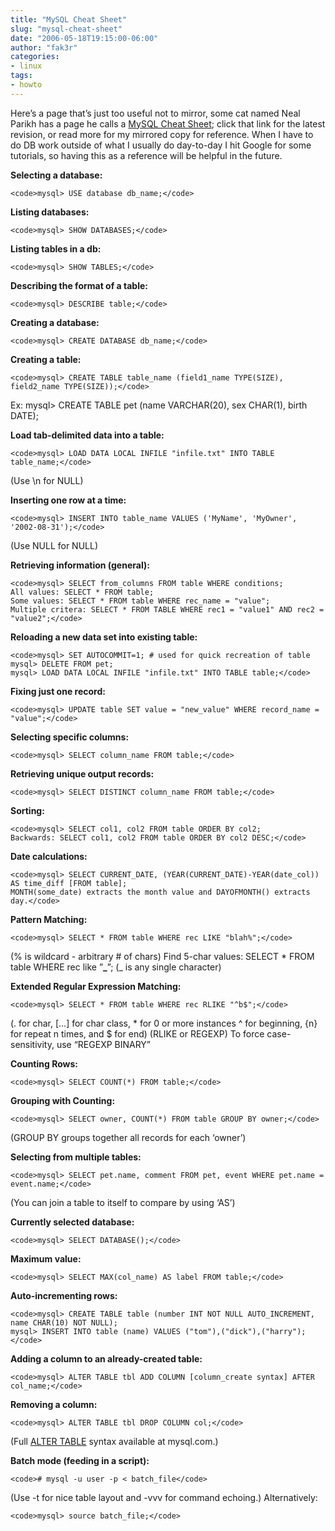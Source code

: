 ```yaml
---
title: "MySQL Cheat Sheet"
slug: "mysql-cheat-sheet"
date: "2006-05-18T19:15:00-06:00"
author: "fak3r"
categories:
- linux
tags:
- howto
---
```


Here’s a page that’s just too useful not to mirror, some cat named Neal Parikh has a page he calls a [MySQL Cheat Sheet](http://nparikh.freeshell.org/unix/mysql.php); click that link for the latest revision, or read more for my mirrored copy for reference.  When I have to do DB work outside of what I usually do day-to-day I hit Google for some tutorials, so having this as a reference will be helpful in the future.

**Selecting a database:**




    
    <code>mysql> USE database db_name;</code>





**Listing databases:**




    
    <code>mysql> SHOW DATABASES;</code>





**Listing tables in a db:**




    
    <code>mysql> SHOW TABLES;</code>





**Describing the format of a table:**




    
    <code>mysql> DESCRIBE table;</code>





**Creating a database:**




    
    <code>mysql> CREATE DATABASE db_name;</code>





**Creating a table:**




    
    <code>mysql> CREATE TABLE table_name (field1_name TYPE(SIZE), field2_name TYPE(SIZE));</code>





Ex: mysql> CREATE TABLE pet (name VARCHAR(20), sex CHAR(1), birth DATE);

**Load tab-delimited data into a table:**




    
    <code>mysql> LOAD DATA LOCAL INFILE "infile.txt" INTO TABLE table_name;</code>





(Use \n for NULL)

**Inserting one row at a time:**




    
    <code>mysql> INSERT INTO table_name VALUES ('MyName', 'MyOwner', '2002-08-31');</code>





(Use NULL for NULL)

**Retrieving information (general):**




    
    <code>mysql> SELECT from_columns FROM table WHERE conditions;
    All values: SELECT * FROM table;
    Some values: SELECT * FROM table WHERE rec_name = "value";
    Multiple critera: SELECT * FROM TABLE WHERE rec1 = "value1" AND rec2 = "value2";</code>





**Reloading a new data set into existing table:**




    
    <code>mysql> SET AUTOCOMMIT=1; # used for quick recreation of table
    mysql> DELETE FROM pet;
    mysql> LOAD DATA LOCAL INFILE "infile.txt" INTO TABLE table;</code>





**Fixing just one record:**




    
    <code>mysql> UPDATE table SET value = "new_value" WHERE record_name = "value";</code>





**Selecting specific columns:**




    
    <code>mysql> SELECT column_name FROM table;</code>





**Retrieving unique output records:**




    
    <code>mysql> SELECT DISTINCT column_name FROM table;</code>





**Sorting:**




    
    <code>mysql> SELECT col1, col2 FROM table ORDER BY col2;
    Backwards: SELECT col1, col2 FROM table ORDER BY col2 DESC;</code>





**Date calculations:**




    
    <code>mysql> SELECT CURRENT_DATE, (YEAR(CURRENT_DATE)-YEAR(date_col)) AS time_diff [FROM table];
    MONTH(some_date) extracts the month value and DAYOFMONTH() extracts day.</code>





**Pattern Matching:**




    
    <code>mysql> SELECT * FROM table WHERE rec LIKE "blah%";</code>





(% is wildcard - arbitrary # of chars)
Find 5-char values: SELECT * FROM table WHERE rec like ”**_**”;
(_ is any single character)

**Extended Regular Expression Matching:**




    
    <code>mysql> SELECT * FROM table WHERE rec RLIKE "^b$";</code>





(. for char, […] for char class, * for 0 or more instances
^ for beginning, {n} for repeat n times, and $ for end)
(RLIKE or REGEXP)
To force case-sensitivity, use “REGEXP BINARY”

**Counting Rows:**




    
    <code>mysql> SELECT COUNT(*) FROM table;</code>





**Grouping with Counting:**




    
    <code>mysql> SELECT owner, COUNT(*) FROM table GROUP BY owner;</code>





(GROUP BY groups together all records for each ‘owner’)

**Selecting from multiple tables:**




    
    <code>mysql> SELECT pet.name, comment FROM pet, event WHERE pet.name = event.name;</code>





(You can join a table to itself to compare by using ‘AS’)

**Currently selected database:**




    
    <code>mysql> SELECT DATABASE();</code>





**Maximum value:**




    
    <code>mysql> SELECT MAX(col_name) AS label FROM table;</code>





**Auto-incrementing rows:**




    
    <code>mysql> CREATE TABLE table (number INT NOT NULL AUTO_INCREMENT, name CHAR(10) NOT NULL);
    mysql> INSERT INTO table (name) VALUES ("tom"),("dick"),("harry");</code>





**Adding a column to an already-created table:**




    
    <code>mysql> ALTER TABLE tbl ADD COLUMN [column_create syntax] AFTER col_name;</code>





**Removing a column:**




    
    <code>mysql> ALTER TABLE tbl DROP COLUMN col;</code>





(Full [ALTER TABLE](http://www.mysql.com/doc/en/ALTER_TABLE.html) syntax available at mysql.com.)

**Batch mode (feeding in a script):**




    
    <code># mysql -u user -p < batch_file</code>





(Use -t for nice table layout and -vvv for command echoing.)
Alternatively:




    
    <code>mysql> source batch_file;</code>



